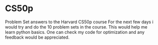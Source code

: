 # CS50p
 Problem Set answers to the Harvard CS50p course
 For the next few days i would try and do the 10 problem sets in the course.
 This would help me learn python basics.
 One can check my code for optimization and any feedback would be appreciated.
